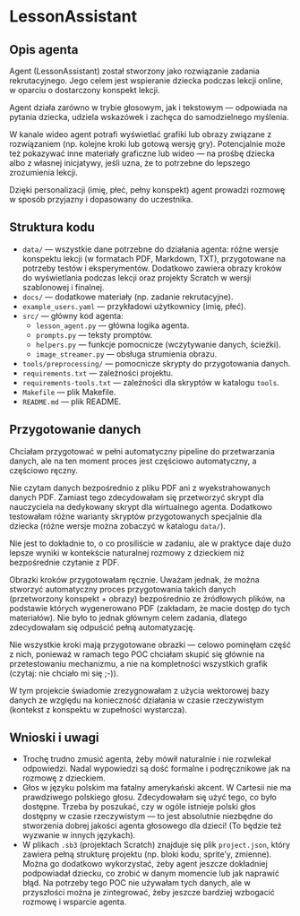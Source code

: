 # LessonAssistant

## Opis agenta

Agent (LessonAssistant) został stworzony jako rozwiązanie zadania rekrutacyjnego. Jego celem jest wspieranie dziecka podczas lekcji online, w oparciu o dostarczony konspekt lekcji.

Agent działa zarówno w trybie głosowym, jak i tekstowym — odpowiada na pytania dziecka, udziela wskazówek i zachęca do samodzielnego myślenia.

W kanale wideo agent potrafi wyświetlać grafiki lub obrazy związane z rozwiązaniem (np. kolejne kroki lub gotową wersję gry). Potencjalnie może też pokazywać inne materiały graficzne lub wideo — na prośbę dziecka albo z własnej inicjatywy, jeśli uzna, że to potrzebne do lepszego zrozumienia lekcji.

Dzięki personalizacji (imię, płeć, pełny konspekt) agent prowadzi rozmowę w sposób przyjazny i dopasowany do uczestnika.

## Struktura kodu

- `data/` — wszystkie dane potrzebne do działania agenta: różne wersje konspektu lekcji (w formatach PDF, Markdown, TXT), przygotowane na potrzeby testów i eksperymentów. Dodatkowo zawiera obrazy kroków do wyświetlania podczas lekcji oraz projekty Scratch w wersji szablonowej i finalnej.
- `docs/` — dodatkowe materiały (np. zadanie rekrutacyjne).
- `example_users.yaml` — przykładowi użytkownicy (imię, płeć).
- `src/` — główny kod agenta:
    - `lesson_agent.py` — główna logika agenta.
    - `prompts.py` — teksty promptów.
    - `helpers.py` — funkcje pomocnicze (wczytywanie danych, ścieżki).
    - `image_streamer.py` — obsługa strumienia obrazu.    
- `tools/preprocessing/` — pomocnicze skrypty do przygotowania danych.
- `requirements.txt`  — zależności projektu.
- `requirements-tools.txt` — zależności dla skryptów w katalogu `tools`.
- `Makefile` — plik Makefile.
- `README.md` — plik README.

## Przygotowanie danych

Chciałam przygotować w pełni automatyczny pipeline do przetwarzania danych, ale na ten moment proces jest częściowo automatyczny, a częściowo ręczny.

Nie czytam danych bezpośrednio z pliku PDF ani z wyekstrahowanych danych PDF. Zamiast tego zdecydowałam się przetworzyć skrypt dla nauczyciela na dedykowany skrypt dla wirtualnego agenta. Dodatkowo testowałam różne warianty skryptów przygotowanych specjalnie dla dziecka (różne wersje można zobaczyć w katalogu `data/`).

Nie jest to dokładnie to, o co prosiliście w zadaniu, ale w praktyce daje dużo lepsze wyniki w kontekście naturalnej rozmowy z dzieckiem niż bezpośrednie czytanie z PDF.

Obrazki kroków przygotowałam ręcznie. Uważam jednak, że można stworzyć automatyczny proces przygotowania takich danych (przetworzony konspekt + obrazy) bezpośrednio ze źródłowych plików, na podstawie których wygenerowano PDF (zakładam, że macie dostęp do tych materiałów). Nie było to jednak głównym celem zadania, dlatego zdecydowałam się odpuścić pełną automatyzację.

Nie wszystkie kroki mają przygotowane obrazki — celowo pominęłam część z nich, ponieważ w ramach tego POC chciałam skupić się głównie na przetestowaniu mechanizmu, a nie na kompletności wszystkich grafik (czytaj: nie chciało mi się ;-)).

W tym projekcie świadomie zrezygnowałam z użycia wektorowej bazy danych ze względu na konieczność działania w czasie rzeczywistym (kontekst z konspektu w zupełności wystarcza).



## Wnioski i uwagi

- Trochę trudno zmusić agenta, żeby mówił naturalnie i nie rozwlekał odpowiedzi. Nadal wypowiedzi są dość formalne i podręcznikowe jak na rozmowę z dzieckiem.
- Głos w języku polskim ma fatalny amerykański akcent. W Cartesii nie ma prawdziwego polskiego głosu. Zdecydowałam się użyć tego, co było dostępne. Trzeba by poszukać, czy w ogóle istnieje polski głos dostępny w czasie rzeczywistym — to jest absolutnie niezbędne do stworzenia dobrej jakości agenta głosowego dla dzieci! (To będzie też wyzwanie w innych językach).
- W plikach `.sb3` (projektach Scratch) znajduje się plik `project.json`, który zawiera pełną strukturę projektu (np. bloki kodu, sprite’y, zmienne). Można go dodatkowo wykorzystać, żeby agent jeszcze dokładniej podpowiadał dziecku, co zrobić w danym momencie lub jak naprawić błąd. Na potrzeby tego POC nie używałam tych danych, ale w przyszłości można je zintegrować, żeby jeszcze bardziej wzbogacić rozmowę i wsparcie agenta.
